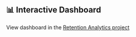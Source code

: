 ## 📊 Interactive Dashboard

View dashboard in the 
[Retention Analytics project](https://tarockson.github.io/employee-retention-analytics/)
